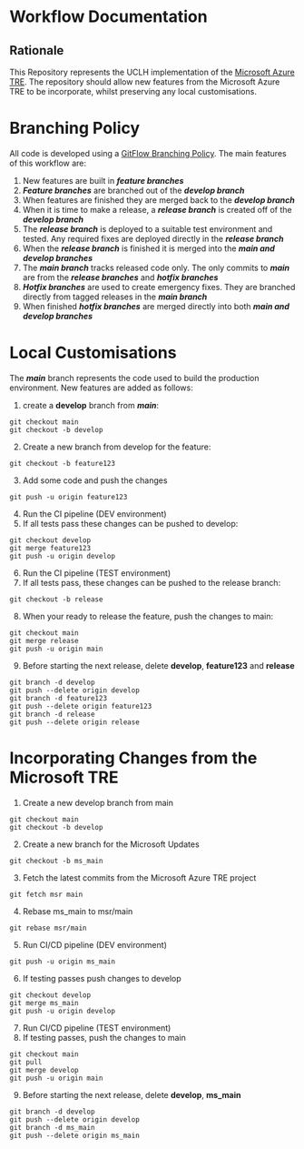# Workflow Documentation

## Rationale
This Repository represents the UCLH implementation of the [Microsoft Azure TRE](https://github.com/microsoft/AzureTRE.git). The repository should allow new features from the Microsoft Azure TRE to be incorporate, whilst preserving any local customisations.


# Branching Policy
All code is developed using a [GitFlow Branching Policy](https://datasift.github.io/gitflow/IntroducingGitFlow.html).
The main features of this workflow are:
1. New features are built in ***feature branches***
2. ***Feature branches*** are branched out of the ***develop branch***
3. When features are finished they are merged back to the ***develop branch***
4. When it is time to make a release, a ***release branch*** is created off of the ***develop branch***
5. The ***release branch*** is deployed to a suitable test environment and tested. Any required fixes are deployed directly in the ***release branch***
6. When the ***release branch*** is finished it is merged into the ***main and develop branches***
7. The ***main branch*** tracks released code only. The only commits to ***main*** are from the ***release branches*** and ***hotfix branches***
8. ***Hotfix branches*** are used to create emergency fixes. They are branched directly from tagged releases in the ***main branch***
9. When finished ***hotfix branches*** are merged directly into both ***main and develop branches***

# Local Customisations
The ***main*** branch represents the code used to build the production environment. New features are added as follows:
1. create a **develop** branch from ***main***:
```
git checkout main
git checkout -b develop
```
2. Create a new branch from develop for the feature:
```
git checkout -b feature123
```
3. Add some code and push the changes
```
git push -u origin feature123
```
4. Run the CI pipeline (DEV environment)
5. If all tests pass these changes can be pushed to develop:
```
git checkout develop
git merge feature123
git push -u origin develop
```
6. Run the CI pipeline (TEST environment)
7. If all tests pass, these changes can be pushed to the release branch:
```
git checkout -b release
```
8. When your ready to release the feature, push the changes to main:
```
git checkout main
git merge release
git push -u origin main
```
9. Before starting the next release, delete **develop**, **feature123** and **release**
```
git branch -d develop
git push --delete origin develop
git branch -d feature123
git push --delete origin feature123
git branch -d release
git push --delete origin release
```

# Incorporating Changes from the Microsoft TRE

1. Create a new develop branch from main
```
git checkout main
git checkout -b develop
```
2. Create a new branch for the Microsoft Updates
```
git checkout -b ms_main
```
3. Fetch the latest commits from the Microsoft Azure TRE project
```
git fetch msr main
```
4. Rebase ms_main to msr/main
```
git rebase msr/main
```
5. Run CI/CD pipeline (DEV environment)
```
git push -u origin ms_main
```
6. If testing passes push changes to develop
```
git checkout develop
git merge ms_main
git push -u origin develop
```
7. Run CI/CD pipeline (TEST environment)
8. If testing passes, push the changes to main
```
git checkout main
git pull
git merge develop
git push -u origin main
```
9. Before starting the next release, delete **develop**, **ms_main**
```
git branch -d develop
git push --delete origin develop
git branch -d ms_main
git push --delete origin ms_main
